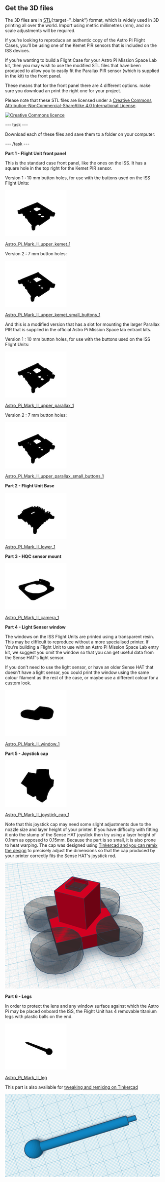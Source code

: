 ## Get the 3D files

The 3D files are in [STL](https://en.wikipedia.org/wiki/STL_%28file_format%29){:target="_blank"} format, which is widely used in 3D printing all over the world.  Import using metric millimetres (mm), and no scale adjustments will be required.

If you're looking to reproduce an authentic copy of the Astro Pi Flight Cases, you'll be using one of the Kemet PIR sensors that is included on the ISS devices.

If you're wanting to build a Flight Case for your Astro Pi Mission Space Lab kit, then you may wish to use the modified STL files that have been produced to allow you to easily fit the Parallax PIR  sensor (which is supplied in the kit) to the front panel. 

These means that for the front panel there are 4 different options. make sure you download an print the right one for your project.



Please note that these STL files are licensed under a [Creative Commons Attribution-NonCommercial-ShareAlike 4.0 International License](http://creativecommons.org/licenses/by-sa/4.0/).

[![Creative Commons licence](https://i.creativecommons.org/l/by-nc-sa/4.0/88x31.png)](http://creativecommons.org/licenses/by-sa/4.0/)

--- task ---

Download each of these files and save them to a folder on your computer:

--- /task ---

**Part 1 - Flight Unit front panel**

This is the standard case front panel, like the ones on the ISS. It has a square hole in the top right for the Kemet PIR sensor.

Version 1 :  10 mm button holes, for use with the buttons used on the ISS Flight Units:

![AAstro_Pi_Mark_II_upper_kemet_1](images/Astro_Pi_Mark_II_upper_kemet_1.jpg)

[Astro_Pi_Mark_II_upper_kemet_1](https://github.com/raspberrypilearning/astro-pi-flight-case/raw/master/data/3d-printed/STL/Astro_Pi_Heat_Sink.stl) 

Version 2 :  7 mm button holes:

![Astro_Pi_Mark_II_upper_kemet_small_buttons_1](images/Astro_Pi_Mark_II_upper_kemet_small_buttons_1.jpg)

[Astro_Pi_Mark_II_upper_kemet_small_buttons_1](https://github.com/raspberrypilearning/astro-pi-flight-case/raw/master/data/3d-printed/STL/Astro_Pi_Heat_Sink.stl) 
  
And this is a modified version that has a slot for mounting the larger Parallax PIR that is supplied in the official Astro Pi Mission Space lab entrant kits.

Version 1 :  10 mm button holes, for use with the buttons used on the ISS Flight Units:

![Astro_Pi_Mark_II_upper_parallax_1](images/Astro_Pi_Mark_II_upper_parallax_1.jpg)

[Astro_Pi_Mark_II_upper_parallax_1](https://github.com/raspberrypilearning/astro-pi-flight-case/raw/master/data/3d-printed/STL/Astro_Pi_Heat_Sink.stl) 

Version 2 :  7 mm button holes:

![Astro_Pi_Mark_II_upper_parallax_small_buttons_1](images/Astro_Pi_Mark_II_upper_parallax_small_buttons_1.jpg)

[Astro_Pi_Mark_II_upper_parallax_small_buttons_1](https://github.com/raspberrypilearning/astro-pi-flight-case/raw/master/data/3d-printed/STL/Astro_Pi_Heat_Sink.stl) 
  
**Part 2 - Flight Unit Base**

![Astro_PI_Mark_II_lower_1](images/Astro_PI_Mark_II_lower_1.jpg)


[Astro_PI_Mark_II_lower_1](https://github.com/raspberrypilearning/astro-pi-flight-case/raw/master/data/3d-printed/STL/Astro_Pi_Base_Pi1_or_2.stl) 

**Part 3 - HQC sensor mount**

![Astro_PI_Mark_II_camera_1](images/Astro_PI_Mark_II_camera_1.jpg)

[Astro_Pi_Mark_II_camera_1](https://github.com/raspberrypilearning/astro-pi-flight-case/raw/master/data/3d-printed/STL/Astro_Pi_Middle.stl) 

**Part 4 - Light Sensor window**

The windows on the ISS Flight Units are printed using a transparent resin. This may be difficult to reproduce without a more specialised printer. If You're building a Flight Unit to use with an Astro Pi Mission Space Lab entry kit, we suggest you omit the window so that you can get useful data from the Sense HAT's light sensor. 

If you don't need to use the light sensor, or have an older Sense HAT that doesn't have a light sensor, you could print the window using the same colour filament as the rest of the case, or maybe use a different colour for a custom look. 

![Astro_PI_Mark_II_window_1](images/Astro_Pi_Mark_II_window_1.jpg)

[Astro_Pi_Mark_II_window_1](https://github.com/raspberrypilearning/astro-pi-flight-case/raw/master/data/3d-printed/STL/Astro_Pi_Lid_10mm_Buttons.stl) 

**Part 5 - Joystick cap**

![Astro_PI_Mark_II_joystick_cap_1](images/Astro_PI_Mark_II_joystick_cap_1.jpg)

[Astro_Pi_Mark_II_joystick_cap_1](resources/Astro_Pi_Mark_II_joystick_cap.stl)


Note that this joystick cap may need some slight adjustments due to the nozzle size and layer height of your printer. If you have difficulty with fitting it onto the stump of the Sense HAT joystick then try using a layer height of 0.1mm as opposed to 0.15mm. Because the part is so small, it is also prone to heat warping. The cap was designed using [Tinkercad and you can remix the design](https://www.tinkercad.com/things/9LQoVurYOeM) to precisely adjust the dimensions so that the cap produced by your printer correctly fits the Sense HAT's joystick rod.

![Screenshot showing the joystick cap part rendered on Tinkercad ](images/joystick_tinkercad.png)


**Part 6 - Legs**

In order to protect the lens and any window surface against which the Astro Pi may be placed onboard the ISS, the Flight Unit has 4 removable titanium legs with plastic balls on the end. 

![Astro_PI_Mark_II_leg](images/Astro_PI_Mark_II_leg.jpg)

[Astro_Pi_Mark_II_leg](resources/Astro_Pi_Mark_II_leg.stl)

This part is also available for [tweaking and remixing on Tinkercad](https://www.tinkercad.com/things/flDuNtFK9Zh)

![Screenshot showing the leg part rendered on Tinkercad ](images/legs_tinkercad.png)
